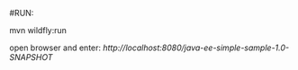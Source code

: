#RUN:

mvn wildfly:run

open browser and enter:
_http://localhost:8080/java-ee-simple-sample-1.0-SNAPSHOT_